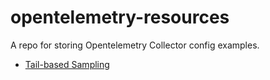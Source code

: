 # opentelemetry-resources

A repo for storing Opentelemetry Collector config examples.

- [Tail-based Sampling](./sampling)